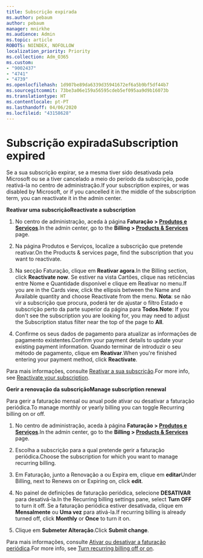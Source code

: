 ```yaml
---
title: Subscrição expirada
ms.author: pebaum
author: pebaum
manager: mnirkhe
ms.audience: Admin
ms.topic: article
ROBOTS: NOINDEX, NOFOLLOW
localization_priority: Priority
ms.collection: Adm_O365
ms.custom:
- "9002437"
- "4741"
- "4739"
ms.openlocfilehash: 1d907be89da6339d35941672ef6a5b9bf5df44b7
ms.sourcegitcommit: 73be3a06e159a56595cdeb5ef095aa9d9b16073b
ms.translationtype: HT
ms.contentlocale: pt-PT
ms.lasthandoff: 04/06/2020
ms.locfileid: "43158628"
---
```

# <a name="subscription-expired"></a><span data-ttu-id="01b0b-102">Subscrição expirada</span><span class="sxs-lookup"><span data-stu-id="01b0b-102">Subscription expired</span></span>

<span data-ttu-id="01b0b-103">Se a sua subscrição expirar, se a mesma tiver sido desativada pela Microsoft ou se a tiver cancelado a meio do período da subscrição, pode reativá-la no centro de administração.</span><span class="sxs-lookup"><span data-stu-id="01b0b-103">If your subscription expires, or was disabled by Microsoft, or if you cancelled it in the middle of the subscription term, you can reactivate it in the admin center.</span></span>

<span data-ttu-id="01b0b-104">**Reativar uma subscrição**</span><span class="sxs-lookup"><span data-stu-id="01b0b-104">**Reactivate a subscription**</span></span>

1. <span data-ttu-id="01b0b-105">No centro de administração, aceda à página **Faturação > [ Produtos e Serviços](https://go.microsoft.com/fwlink/p/?linkid=842054)**.</span><span class="sxs-lookup"><span data-stu-id="01b0b-105">In the admin center, go to the **Billing > [Products & Services](https://go.microsoft.com/fwlink/p/?linkid=842054)** page.</span></span>

2. <span data-ttu-id="01b0b-106">Na página Produtos e Serviços, localize a subscrição que pretende reativar.</span><span class="sxs-lookup"><span data-stu-id="01b0b-106">On the Products & services page, find the subscription that you want to reactivate.</span></span>

3. <span data-ttu-id="01b0b-107">Na secção Faturação, clique em **Reativar agora**.</span><span class="sxs-lookup"><span data-stu-id="01b0b-107">In the Billing section, click **Reactivate now**.</span></span>  <span data-ttu-id="01b0b-108">Se estiver na vista Cartões, clique nas reticências entre Nome e Quantidade disponível e clique em Reativar no menu.</span><span class="sxs-lookup"><span data-stu-id="01b0b-108">If you are in the Cards view, click the ellipsis between the Name and Available quantity and choose Reactivate from the menu.</span></span> <span data-ttu-id="01b0b-109">**Nota**: se não vir a subscrição que procura, poderá ter de ajustar o filtro Estado e subscrição perto da parte superior da página para **Todos**.</span><span class="sxs-lookup"><span data-stu-id="01b0b-109">**Note**: If you don't see the subscription you are looking for, you may need to adjust the Subscription status filter near the top of the page to **All**.</span></span>

4. <span data-ttu-id="01b0b-110">Confirme os seus dados de pagamento para atualizar as informações de pagamento existentes.</span><span class="sxs-lookup"><span data-stu-id="01b0b-110">Confirm your payment details to update your existing payment information.</span></span> <span data-ttu-id="01b0b-111">Quando terminar de introduzir o seu método de pagamento, clique em **Reativar**.</span><span class="sxs-lookup"><span data-stu-id="01b0b-111">When you're finished entering your payment method, click **Reactivate**.</span></span>

<span data-ttu-id="01b0b-112">Para mais informações, consulte [Reativar a sua subscrição](https://docs.microsoft.com/office365/admin/subscriptions-and-billing/reactivate-your-subscription).</span><span class="sxs-lookup"><span data-stu-id="01b0b-112">For more info, see [Reactivate your subscription](https://docs.microsoft.com/office365/admin/subscriptions-and-billing/reactivate-your-subscription).</span></span>

<span data-ttu-id="01b0b-113">**Gerir a renovação da subscrição**</span><span class="sxs-lookup"><span data-stu-id="01b0b-113">**Manage subscription renewal**</span></span>

<span data-ttu-id="01b0b-114">Para gerir a faturação mensal ou anual pode ativar ou desativar a faturação periódica.</span><span class="sxs-lookup"><span data-stu-id="01b0b-114">To manage monthly or yearly billing you can toggle Recurring billing on or off.</span></span>

1. <span data-ttu-id="01b0b-115">No centro de administração, aceda à página **Faturação > [ Produtos e Serviços](https://go.microsoft.com/fwlink/p/?linkid=842054)**.</span><span class="sxs-lookup"><span data-stu-id="01b0b-115">In the admin center, go to the **Billing > [Products & Services](https://go.microsoft.com/fwlink/p/?linkid=842054)** page.</span></span>

2. <span data-ttu-id="01b0b-116">Escolha a subscrição para a qual pretende gerir a faturação periódica.</span><span class="sxs-lookup"><span data-stu-id="01b0b-116">Choose the subscription for which you want to manage recurring billing.</span></span> 

3. <span data-ttu-id="01b0b-117">Em Faturação, junto a Renovação a ou Expira em, clique em **editar**</span><span class="sxs-lookup"><span data-stu-id="01b0b-117">Under Billing, next to Renews on or Expiring on, click **edit**.</span></span>

4. <span data-ttu-id="01b0b-118">No painel de definições de faturação periódica, selecione **DESATIVAR** para desativá-la.</span><span class="sxs-lookup"><span data-stu-id="01b0b-118">In the Recurring billing settings pane, select **Turn OFF** to turn it off.</span></span> <span data-ttu-id="01b0b-119">Se a faturação periódica estiver desativada, clique em **Mensalmente** ou **Uma vez** para ativá-la.</span><span class="sxs-lookup"><span data-stu-id="01b0b-119">If recurring billing is already turned off, click **Monthly** or **Once** to turn it on.</span></span> 

5. <span data-ttu-id="01b0b-120">Clique em **Submeter Alteração**.</span><span class="sxs-lookup"><span data-stu-id="01b0b-120">Click **Submit change**.</span></span>

<span data-ttu-id="01b0b-121">Para mais informações, consulte [Ativar ou desativar a faturação periódica](https://docs.microsoft.com/office365/admin/subscriptions-and-billing/renew-your-subscription#turn-recurring-billing-off-or-on).</span><span class="sxs-lookup"><span data-stu-id="01b0b-121">For more info, see [Turn recurring billing off or on](https://docs.microsoft.com/office365/admin/subscriptions-and-billing/renew-your-subscription#turn-recurring-billing-off-or-on).</span></span>
